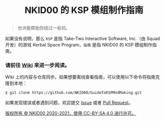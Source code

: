 <h1>
    <p align=center>
        NKID00 的 KSP 模组制作指南
    </p>
</h1>

> 也许能帮助你绕过一些坑。

如果没有说明，那么 `KSP` 是指 Take-Two Interactive Software, Inc.（由 Squad 开发）的游戏 Kerbal Space Program，`指南` 是指 NKID00 的 KSP 模组制作指南。

### 请前往 [Wiki](https://github.com/NKID00/GuideToKSPModMaking/wiki) 来进一步阅读。

Wiki 上的内容与仓库同步。如果想要离线查看指南，可以使用以下命令将指南克隆到本地：

```shell
$ git clone https://github.com/NKID00/GuideToKSPModMaking.git
```

如果发现错误或者遇到问题，欢迎提交 [Issue](https://github.com/NKID00/GuideToKSPModMaking/issues) 或者 [Pull Request](https://github.com/NKID00/GuideToKSPModMaking/pulls)。

[版权所有 © NKID00 2020-2021，使用 CC-BY-SA 4.0 进行许可。](https://github.com/NKID00/GuideToKSPModMaking/wiki/版权和许可证)
